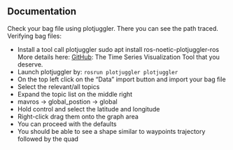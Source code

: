 
## Documentation

Check your bag file using plotjuggler. There you can see the path traced.
Verifying bag files:
- Install a tool call plotjuggler sudo apt install ros-noetic-plotjuggler-ros
More details here: [GitHub](https://github.com/facontidavide/PlotJuggler): The Time Series Visualization Tool that you deserve.
- Launch plotjuggler by: 
   ```rosrun plotjuggler plotjuggler```
- On the top left click on the “Data” import button and import your bag file
- Select the relevant/all topics
- Expand the topic list on the middle right 
- mavros → global_postion → global
- Hold control and select the latitude and longitude
- Right-click drag them onto the graph area
- You can proceed with the defaults
- You should be able to see a shape similar to waypoints trajectory followed by the quad

